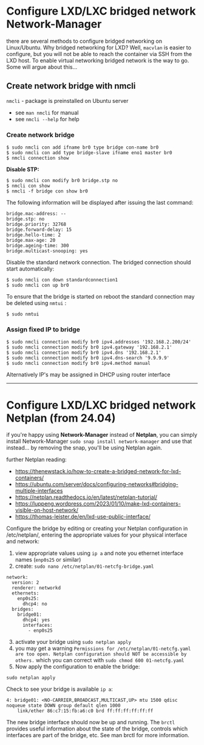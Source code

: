 # Configure LXD/LXC bridged network Network-Manager

there are several methods to configure bridged networking on Linux/Ubuntu. Why bridged networking for LXD? Well, `macvlan` is easier to configure, but you will not be able to reach the container via SSH from the LXD host. To enable virtual networking bridged network is the way to go. Some will argue about this... 

## Create network bridge with nmcli
`nmcli` - package is preinstalled on Ubuntu server

* see `man nmcli` for manual
* see `nmcli --help` for help

### Create network bridge

```
$ sudo nmcli con add ifname br0 type bridge con-name br0 
$ sudo nmcli con add type bridge-slave ifname eno1 master br0 
$ nmcli connection show
```

**Disable STP:**

```
$ sudo nmcli con modify br0 bridge.stp no 
$ nmcli con show 
$ nmcli -f bridge con show br0
```

The following information will be displayed after issuing the last command:

```
bridge.mac-address: -- 
bridge.stp: no 
bridge.priority: 32768 
bridge.forward-delay: 15 
bridge.hello-time: 2 
bridge.max-age: 20 
bridge.ageing-time: 300 
bridge.multicast-snooping: yes
```

Disable the standard network connection. The bridged connection should start automatically:

```
$ sudo nmcli con down standardconnection1
$ sudo nmcli con up br0
```

To ensure that the bridge is started on reboot the standard connection may be deleted using `nmtui` :

`$ sudo nmtui`

### Assign fixed IP to bridge

```
$ sudo nmcli connection modify br0 ipv4.addresses '192.168.2.200/24'
$ sudo nmcli connection modify br0 ipv4.gateway '192.168.2.1'
$ sudo nmcli connection modify br0 ipv4.dns '192.168.2.1'
$ sudo nmcli connection modify br0 ipv4.dns-search '9.9.9.9'
$ sudo nmcli connection modify br0 ipv4.method manual
```

Alternatively IP's may be assigned in DHCP using router interface

----

# Configure LXD/LXC bridged network Netplan (from 24.04)

if you're happy using **Network-Manager** instead of **Netplan**, you can simply install Network-Manager `sudo snap install network-manager` and use that instead... by removing the snap, you'll be using Netplan again.

further Netplan reading:
* https://thenewstack.io/how-to-create-a-bridged-network-for-lxd-containers/
* https://ubuntu.com/server/docs/configuring-networks#bridging-multiple-interfaces
* https://netplan.readthedocs.io/en/latest/netplan-tutorial/
* https://luppeng.wordpress.com/2023/01/10/make-lxd-containers-visible-on-host-network/
* https://thomas-leister.de/en/lxd-use-public-interface/

Configure the bridge by editing or creating your Netplan configuration in /etc/netplan/, entering the appropriate values for your physical interface and network:

1. view appropriate values using `ip a` and note you ethernet interface names (`enp0s25` or similar)
2. create: `sudo nano /etc/netplan/01-netcfg-bridge.yaml`

```
network:
  version: 2
  renderer: networkd
  ethernets:
    enp0s25:
      dhcp4: no
  bridges:
    bridge01:
      dhcp4: yes
      interfaces:
        - enp0s25
```

3. activate your bridge using `sudo netplan apply`
4. you may get a warning `Permissions for /etc/netplan/01-netcfg.yaml are too open. Netplan configuration should NOT be accessible by others.` which you can correct with `sudo chmod 600 01-netcfg.yaml`
5. Now apply the configuration to enable the bridge:
```
sudo netplan apply
```

Check to see your bridge is available `ip a`:
```
4: bridge01: <NO-CARRIER,BROADCAST,MULTICAST,UP> mtu 1500 qdisc noqueue state DOWN group default qlen 1000
    link/ether 86:c7:15:fb:a6:c0 brd ff:ff:ff:ff:ff:ff

```
The new bridge interface should now be up and running. The `brctl` provides useful information about the state of the bridge, controls which interfaces are part of the bridge, etc. See man brctl for more information.
